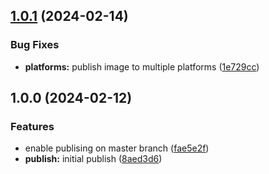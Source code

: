 ## [1.0.1](https://github.com/nutgaard/REST-API-mock/compare/1.0.0...1.0.1) (2024-02-14)


### Bug Fixes

* **platforms:** publish image to multiple platforms ([1e729cc](https://github.com/nutgaard/REST-API-mock/commit/1e729ccadc15eade1d6af3024eeb3d3ffc614db5))

## 1.0.0 (2024-02-12)


### Features

* enable publising on master branch ([fae5e2f](https://github.com/nutgaard/REST-API-mock/commit/fae5e2f990b7c71f4d97c480ebc5d67df8a727f1))
* **publish:** initial publish ([8aed3d6](https://github.com/nutgaard/REST-API-mock/commit/8aed3d64a6cb2031008cbf5be9b585f1f1bef99c))
